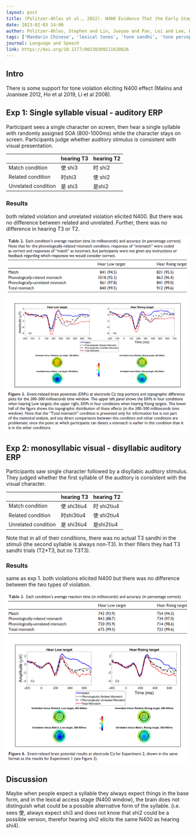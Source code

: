 ```yaml
---
layout: post
title: (Politzer-Ahles et al., 2022). N400 Evidence That the Early Stages of Lexical Access Ignore Knowledge About Phonological Alternations
date: 2023-02-03 14:00
author: Politzer-Ahles, Stephen and Lin, Jueyao and Pan, Lei and Lee, Ka Keung
tags: ['Mandarin Chinese', 'lexical tones', 'tone sandhi', 'tone perception', 'EEG', 'ERP', 'N400']
journal: Language and Speech
link: https://doi.org/10.1177/00238309211020026
---
```


## Intro

There is some support for tone violation eliciting N400 effect (Malins and Joanisee 2012, Ho et al 2019, Li et al 2008). 

## Exp 1: Single syllable visual - auditory ERP
	
Participant sees a single character on screen, then hear a single syllable with randomly assigned SOA (800-1000ms) while the character stays on screen. Participants judge whether auditory stimulus is consistent with visual presentation.

|  | hearing T3 | hearing T2 |
| --- | --- | --- |
| Match condition | 使 shi3 | 时 shi2 |
| Related condition | 时shi3 | 使 shi2 |
| Unrelated condition | 是 shi3 | 是shi2 |
	
### Results

both related violation and unrelated violation elicited N400. But there was no difference between related and unrelated. Further, there was no difference in hearing T3 or T2. 

![result1](/img/articles-phd/politzer-ahles-2022-1.png)

## Exp 2: monosyllabic visual - disyllabic auditory ERP

Participants saw single character followed by a disyllabic auditory stimulus. They judged whether the first syllable of the auditory is consistent with the visual character. 

|  | hearing T3 | hearing T2 |
| --- | --- | --- |
| Match condition | 使 shi3tiu4 | 时 shi2tiu4 |
| Related condition | 时shi3tiu4 | 使 shi2tiu4 |
| Unrelated condition | 是 shi3tiu4 | 是shi2tiu4 |

Note that in all of their conditions, there was no actual T3 sandhi in the stimuli (the second syllable is always non-T3). In their fillers they had T3 sandhi trials (T2*T3, but no T3T3). 
	
### Results

same as exp 1. both violations elicited N400 but there was no difference between the two types of violation. 

![result2](/img/articles-phd/politzer-ahles-2022-2.png)

## Discussion

Maybe when people expect a syllable they always expect things in the base form, and in the lexical access stage (N400 window), the brain does not distinguish what could be a possible alternative form of the syllable. (i.e. sees 使, always expect shi3 and does not know that shi2 could be a possible version, therefor hearing shi2 elicits the same N400 as hearing shi4). 
